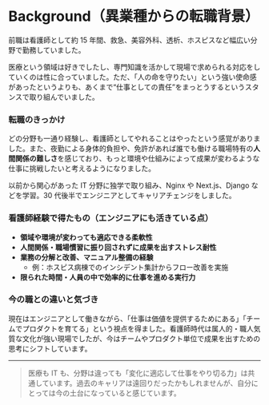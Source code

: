 # Background（異業種からの転職背景）

前職は看護師として約 15 年間、救急、美容外科、透析、ホスピスなど幅広い分野で勤務していました。

医療という領域は好きでしたし、専門知識を活かして現場で求められる対応をしていくのは性に合っていました。ただ、「人の命を守りたい」という強い使命感があったというよりも、あくまで“仕事としての責任”をまっとうするというスタンスで取り組んでいました。

### 転職のきっかけ

どの分野も一通り経験し、看護師としてやれることはやったという感覚がありました。また、夜勤による身体的負担や、免許があれば誰でも働ける職場特有の**人間関係の難しさ**を感じており、もっと環境や仕組みによって成果が変わるような仕事に挑戦したいと考えるようになりました。

以前から関心があった IT 分野に独学で取り組み、Nginx や Next.js、Django などを学習。30 代後半でエンジニアとしてキャリアチェンジをしました。

### 看護師経験で得たもの（エンジニアにも活きている点）

- **領域や環境が変わっても適応できる柔軟性**
- **人間関係・職場慣習に振り回されずに成果を出すストレス耐性**
- **業務の分解と改善、マニュアル整備の経験**
  - 例：ホスピス病棟でのインシデント集計からフロー改善を実施
- **限られた時間・人員の中で効率的に仕事を進める実行力**

### 今の職との違いと気づき

現在はエンジニアとして働きながら、「仕事は価値を提供するためにある」「チームでプロダクトを育てる」という視点を得ました。看護師時代は属人的・職人気質な文化が強い現場でしたが、今はチームやプロダクト単位で成果を出すための思考にシフトしています。

---

> 医療も IT も、分野は違っても「変化に適応して仕事をやり切る力」は共通しています。過去のキャリアは遠回りだったかもしれませんが、自分にとっては今の土台になっていると感じています。
